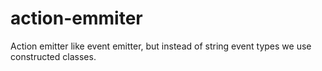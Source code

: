 # action-emmiter
Action emitter like event emitter, but instead of string event types we use constructed classes.
